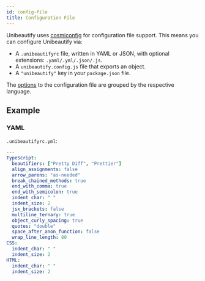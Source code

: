 ```yaml
---
id: config-file
title: Configuration File
---
```


Unibeautify uses [cosmiconfig](https://github.com/davidtheclark/cosmiconfig) for configuration file support.
This means you can configure Unibeautify via:

- A `.unibeautifyrc` file, written in YAML or JSON, with optional extensions: `.yaml/.yml/.json/.js`.
- A `unibeautify.config.js` file that exports an object.
- A `"unibeautify"` key in your `package.json` file.

The [options](options.md) to the configuration file are grouped by the respective language.

## Example

### YAML

`.unibeautifyrc.yml`:

```yaml
---
TypeScript:
  beautifiers: ["Pretty Diff", "Prettier"]
  align_assignments: false
  arrow_parens: "as-needed"
  break_chained_methods: true
  end_with_comma: true
  end_with_semicolon: true
  indent_char: " "
  indent_size: 2
  jsx_brackets: false
  multiline_ternary: true
  object_curly_spacing: true
  quotes: "double"
  space_after_anon_function: false
  wrap_line_length: 80
CSS:
  indent_char: " "
  indent_size: 2
HTML:
  indent_char: " "
  indent_size: 2
```
